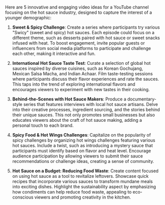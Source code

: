 Here are 5 innovative and engaging video ideas for a YouTube channel focusing on the hot sauce industry, designed to capture the interest of a younger demographic:

1. **Sweet & Spicy Challenge**: Create a series where participants try various "Swicy" (sweet and spicy) hot sauces. Each episode could focus on a different theme, such as desserts paired with hot sauce or sweet snacks infused with heat. To boost engagement, invite popular guests or influencers from social media platforms to participate and challenge each other, making it interactive and fun.

2. **International Hot Sauce Taste Test**: Curate a selection of global hot sauces inspired by diverse cuisines, such as Korean Gochujang, Mexican Salsa Macha, and Indian Achaar. Film taste-testing sessions where participants discuss their flavor experiences and rate the sauces. This taps into the trend of exploring international flavors and encourages viewers to experiment with new tastes in their cooking.

3. **Behind-the-Scenes with Hot Sauce Makers**: Produce a documentary-style series that features interviews with local hot sauce artisans. Delve into their creative processes, ingredient sourcing, and the stories behind their unique sauces. This not only promotes small businesses but also educates viewers about the craft of hot sauce making, adding a personal touch to each brand.

4. **Spicy Food & Hot Wings Challenges**: Capitalize on the popularity of spicy challenges by organizing hot wings challenges featuring various hot sauces. Include a twist, such as introducing a mystery sauce that participants must identify based on flavor and heat level. Encourage audience participation by allowing viewers to submit their sauce recommendations or challenge ideas, creating a sense of community.

5. **Hot Sauce on a Budget: Reducing Food Waste**: Create content focused on using hot sauce as a tool to revitalize leftovers. Showcase quick recipes that incorporate various sauces to transform mundane meals into exciting dishes. Highlight the sustainability aspect by emphasizing how condiments can help reduce food waste, appealing to eco-conscious viewers and promoting creativity in the kitchen.